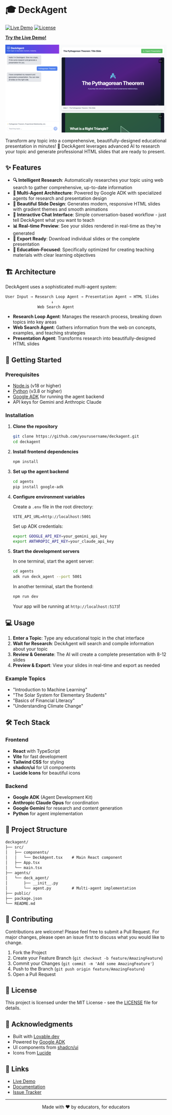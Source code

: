 # 🎓 DeckAgent

[![Live Demo](https://img.shields.io/badge/Live_Demo-🚀-blue?style=for-the-badge)](https://deckagent.lovable.app)
[![License](https://img.shields.io/badge/License-MIT-green?style=for-the-badge)](LICENSE)

**[Try the Live Demo!](https://deckagent.lovable.app)**

![DeckAgent Screenshot](./public/deckagent-screenshot.png)

Transform any topic into a comprehensive, beautifully-designed educational presentation in minutes! 🚀 DeckAgent leverages advanced AI to research your topic and generate professional HTML slides that are ready to present.

## ✨ Features

- **🔍 Intelligent Research**: Automatically researches your topic using web search to gather comprehensive, up-to-date information
- **🤖 Multi-Agent Architecture**: Powered by Google ADK with specialized agents for research and presentation design
- **🎨 Beautiful Slide Design**: Generates modern, responsive HTML slides with gradient themes and smooth animations
- **💬 Interactive Chat Interface**: Simple conversation-based workflow - just tell DeckAgent what you want to teach
- **📊 Real-time Preview**: See your slides rendered in real-time as they're generated
- **💾 Export Ready**: Download individual slides or the complete presentation
- **🎯 Education-Focused**: Specifically optimized for creating teaching materials with clear learning objectives

## 🏗️ Architecture

DeckAgent uses a sophisticated multi-agent system:

```
User Input → Research Loop Agent → Presentation Agent → HTML Slides
                    ↓
              Web Search Agent
```

- **Research Loop Agent**: Manages the research process, breaking down topics into key areas
- **Web Search Agent**: Gathers information from the web on concepts, examples, and teaching strategies
- **Presentation Agent**: Transforms research into beautifully-designed HTML slides

## 🚀 Getting Started

### Prerequisites

- [Node.js](https://nodejs.org/) (v18 or higher)
- [Python](https://www.python.org/) (v3.8 or higher)
- [Google ADK](https://github.com/google/adk) for running the agent backend
- API keys for Gemini and Anthropic Claude

### Installation

1. **Clone the repository**
   ```bash
   git clone https://github.com/yourusername/deckagent.git
   cd deckagent
   ```

2. **Install frontend dependencies**
   ```bash
   npm install
   ```

3. **Set up the agent backend**
   ```bash
   cd agents
   pip install google-adk
   ```

4. **Configure environment variables**
   
   Create a `.env` file in the root directory:
   ```env
   VITE_API_URL=http://localhost:5001
   ```

   Set up ADK credentials:
   ```bash
   export GOOGLE_API_KEY=your_gemini_api_key
   export ANTHROPIC_API_KEY=your_claude_api_key
   ```

5. **Start the development servers**

   In one terminal, start the agent server:
   ```bash
   cd agents
   adk run deck_agent --port 5001
   ```

   In another terminal, start the frontend:
   ```bash
   npm run dev
   ```

   Your app will be running at `http://localhost:5173`!

## 💻 Usage

1. **Enter a Topic**: Type any educational topic in the chat interface
2. **Wait for Research**: DeckAgent will search and compile information about your topic
3. **Review & Generate**: The AI will create a complete presentation with 8-12 slides
4. **Preview & Export**: View your slides in real-time and export as needed

### Example Topics
- "Introduction to Machine Learning"
- "The Solar System for Elementary Students"
- "Basics of Financial Literacy"
- "Understanding Climate Change"

## 🛠️ Tech Stack

### Frontend
- **React** with TypeScript
- **Vite** for fast development
- **Tailwind CSS** for styling
- **shadcn/ui** for UI components
- **Lucide Icons** for beautiful icons

### Backend
- **Google ADK** (Agent Development Kit)
- **Anthropic Claude Opus** for coordination
- **Google Gemini** for research and content generation
- **Python** for agent implementation

## 📁 Project Structure

```
deckagent/
├── src/
│   ├── components/
│   │   └── DeckAgent.tsx    # Main React component
│   ├── App.tsx
│   └── main.tsx
├── agents/
│   └── deck_agent/
│       ├── __init__.py
│       └── agent.py         # Multi-agent implementation
├── public/
├── package.json
└── README.md
```

## 🤝 Contributing

Contributions are welcome! Please feel free to submit a Pull Request. For major changes, please open an issue first to discuss what you would like to change.

1. Fork the Project
2. Create your Feature Branch (`git checkout -b feature/AmazingFeature`)
3. Commit your Changes (`git commit -m 'Add some AmazingFeature'`)
4. Push to the Branch (`git push origin feature/AmazingFeature`)
5. Open a Pull Request

## 📄 License

This project is licensed under the MIT License - see the [LICENSE](LICENSE) file for details.

## 🙏 Acknowledgments

- Built with [Lovable.dev](https://lovable.dev)
- Powered by [Google ADK](https://github.com/google/adk)
- UI components from [shadcn/ui](https://ui.shadcn.com)
- Icons from [Lucide](https://lucide.dev)

## 🔗 Links

- [Live Demo](https://lovable.dev/projects/87a633cb-9732-4212-af45-bf52dec546f7)
- [Documentation](docs/README.md)
- [Issue Tracker](https://github.com/yourusername/deckagent/issues)

---

<p align="center">Made with ❤️ by educators, for educators</p>